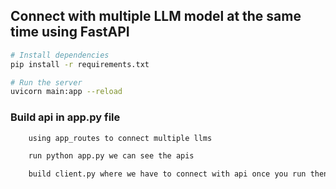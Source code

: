 ## Connect with multiple LLM model at the same time using FastAPI

```bash
# Install dependencies
pip install -r requirements.txt

# Run the server
uvicorn main:app --reload
```

### Build api in app.py file

```bash
    using app_routes to connect multiple llms
```

```bash
    run python app.py we can see the apis
```

```bash
    build client.py where we have to connect with api once you run then will get output
```
